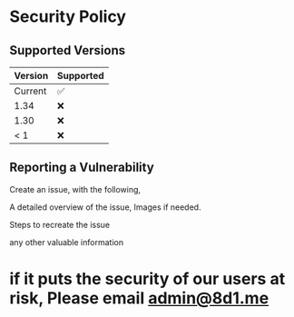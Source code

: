 # Security Policy

## Supported Versions

| Version | Supported          |
| ------- | ------------------ |
| Current | :white_check_mark: |
| 1.34    | :x:                |
| 1.30    | :x:                |
| < 1     | :x:                |

## Reporting a Vulnerability

Create an issue, with the following,

A detailed overview of the issue, Images if needed.

Steps to recreate the issue

any other valuable information
# if it puts the security of our users at risk, Please email admin@8d1.me

